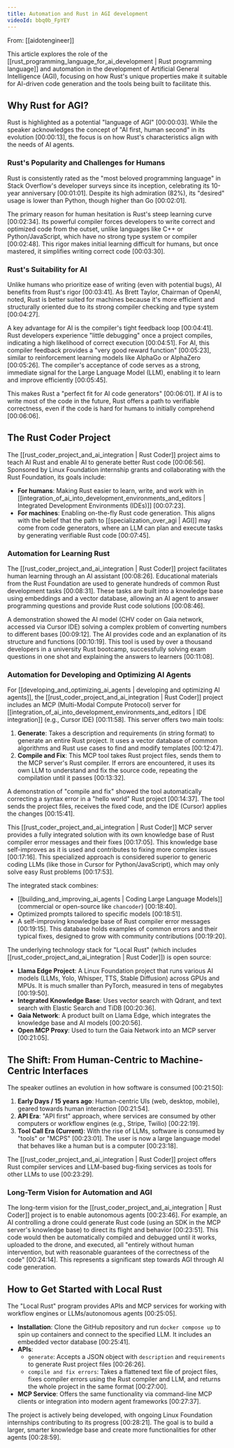 ```yaml
---
title: Automation and Rust in AGI development
videoId: bbq0b_FpYEY
---
```


From: [[aidotengineer]] <br/> 

This article explores the role of the [[rust_programming_language_for_ai_development | Rust programming language]] and automation in the development of Artificial General Intelligence (AGI), focusing on how Rust's unique properties make it suitable for AI-driven code generation and the tools being built to facilitate this.

## Why Rust for AGI?

Rust is highlighted as a potential "language of AGI" <a class="yt-timestamp" data-t="00:00:03">[00:00:03]</a>. While the speaker acknowledges the concept of "AI first, human second" in its evolution <a class="yt-timestamp" data-t="00:00:13">[00:00:13]</a>, the focus is on how Rust's characteristics align with the needs of AI agents.

### Rust's Popularity and Challenges for Humans

Rust is consistently rated as the "most beloved programming language" in Stack Overflow's developer surveys since its inception, celebrating its 10-year anniversary <a class="yt-timestamp" data-t="00:01:01">[00:01:01]</a>. Despite its high admiration (82%), its "desired" usage is lower than Python, though higher than Go <a class="yt-timestamp" data-t="00:02:01">[00:02:01]</a>.

The primary reason for human hesitation is Rust's steep learning curve <a class="yt-timestamp" data-t="00:02:34">[00:02:34]</a>. Its powerful compiler forces developers to write correct and optimized code from the outset, unlike languages like C++ or Python/JavaScript, which have no strong type system or compiler <a class="yt-timestamp" data-t="00:02:48">[00:02:48]</a>. This rigor makes initial learning difficult for humans, but once mastered, it simplifies writing correct code <a class="yt-timestamp" data-t="00:03:30">[00:03:30]</a>.

### Rust's Suitability for AI

Unlike humans who prioritize ease of writing (even with potential bugs), AI benefits from Rust's rigor <a class="yt-timestamp" data-t="00:03:41">[00:03:41]</a>. As Brett Taylor, Chairman of OpenAI, noted, Rust is better suited for machines because it's more efficient and structurally oriented due to its strong compiler checking and type system <a class="yt-timestamp" data-t="00:04:27">[00:04:27]</a>.

A key advantage for AI is the compiler's tight feedback loop <a class="yt-timestamp" data-t="00:04:41">[00:04:41]</a>. Rust developers experience "little debugging" once a project compiles, indicating a high likelihood of correct execution <a class="yt-timestamp" data-t="00:04:51">[00:04:51]</a>. For AI, this compiler feedback provides a "very good reward function" <a class="yt-timestamp" data-t="00:05:23">[00:05:23]</a>, similar to reinforcement learning models like AlphaGo or AlphaZero <a class="yt-timestamp" data-t="00:05:26">[00:05:26]</a>. The compiler's acceptance of code serves as a strong, immediate signal for the Large Language Model (LLM), enabling it to learn and improve efficiently <a class="yt-timestamp" data-t="00:05:45">[00:05:45]</a>.

This makes Rust a "perfect fit for AI code generators" <a class="yt-timestamp" data-t="00:06:01">[00:06:01]</a>. If AI is to write most of the code in the future, Rust offers a path to verifiable correctness, even if the code is hard for humans to initially comprehend <a class="yt-timestamp" data-t="00:06:06">[00:06:06]</a>.

## The Rust Coder Project

The [[rust_coder_project_and_ai_integration | Rust Coder]] project aims to teach AI Rust and enable AI to generate better Rust code <a class="yt-timestamp" data-t="00:06:56">[00:06:56]</a>. Sponsored by Linux Foundation internship grants and collaborating with the Rust Foundation, its goals include:
*   **For humans**: Making Rust easier to learn, write, and work with in [[integration_of_ai_into_development_environments_and_editors | Integrated Development Environments (IDEs)]] <a class="yt-timestamp" data-t="00:07:23">[00:07:23]</a>.
*   **For machines**: Enabling on-the-fly Rust code generation. This aligns with the belief that the path to [[specialization_over_agi | AGI]] may come from code generators, where an LLM can plan and execute tasks by generating verifiable Rust code <a class="yt-timestamp" data-t="00:07:45">[00:07:45]</a>.

### Automation for Learning Rust

The [[rust_coder_project_and_ai_integration | Rust Coder]] project facilitates human learning through an AI assistant <a class="yt-timestamp" data-t="00:08:26">[00:08:26]</a>. Educational materials from the Rust Foundation are used to generate hundreds of common Rust development tasks <a class="yt-timestamp" data-t="00:08:31">[00:08:31]</a>. These tasks are built into a knowledge base using embeddings and a vector database, allowing an AI agent to answer programming questions and provide Rust code solutions <a class="yt-timestamp" data-t="00:08:46">[00:08:46]</a>.

A demonstration showed the AI model (CHV coder on Gaia network, accessed via Cursor IDE) solving a complex problem of converting numbers to different bases <a class="yt-timestamp" data-t="00:09:12">[00:09:12]</a>. The AI provides code and an explanation of its structure and functions <a class="yt-timestamp" data-t="00:10:19">[00:10:19]</a>. This tool is used by over a thousand developers in a university Rust bootcamp, successfully solving exam questions in one shot and explaining the answers to learners <a class="yt-timestamp" data-t="00:11:08">[00:11:08]</a>.

### Automation for Developing and Optimizing AI Agents

For [[developing_and_optimizing_ai_agents | developing and optimizing AI agents]], the [[rust_coder_project_and_ai_integration | Rust Coder]] project includes an MCP (Multi-Modal Compute Protocol) server for [[integration_of_ai_into_development_environments_and_editors | IDE integration]] (e.g., Cursor IDE) <a class="yt-timestamp" data-t="00:11:58">[00:11:58]</a>. This server offers two main tools:
1.  **Generate**: Takes a description and requirements (in string format) to generate an entire Rust project. It uses a vector database of common algorithms and Rust use cases to find and modify templates <a class="yt-timestamp" data-t="00:12:47">[00:12:47]</a>.
2.  **Compile and Fix**: This MCP tool takes Rust project files, sends them to the MCP server's Rust compiler. If errors are encountered, it uses its own LLM to understand and fix the source code, repeating the compilation until it passes <a class="yt-timestamp" data-t="00:13:32">[00:13:32]</a>.

A demonstration of "compile and fix" showed the tool automatically correcting a syntax error in a "hello world" Rust project <a class="yt-timestamp" data-t="00:14:37">[00:14:37]</a>. The tool sends the project files, receives the fixed code, and the IDE (Cursor) applies the changes <a class="yt-timestamp" data-t="00:15:41">[00:15:41]</a>.

This [[rust_coder_project_and_ai_integration | Rust Coder]] MCP server provides a fully integrated solution with its own knowledge base of Rust compiler error messages and their fixes <a class="yt-timestamp" data-t="00:17:05">[00:17:05]</a>. This knowledge base self-improves as it is used and contributes to fixing more complex issues <a class="yt-timestamp" data-t="00:17:16">[00:17:16]</a>. This specialized approach is considered superior to generic coding LLMs (like those in Cursor for Python/JavaScript), which may only solve easy Rust problems <a class="yt-timestamp" data-t="00:17:53">[00:17:53]</a>.

The integrated stack combines:
*   [[building_and_improving_ai_agents | Coding Large Language Models]] (commercial or open-source like `chancoder`) <a class="yt-timestamp" data-t="00:18:40">[00:18:40]</a>.
*   Optimized prompts tailored to specific models <a class="yt-timestamp" data-t="00:18:51">[00:18:51]</a>.
*   A self-improving knowledge base of Rust compiler error messages <a class="yt-timestamp" data-t="00:19:15">[00:19:15]</a>. This database holds examples of common errors and their typical fixes, designed to grow with community contributions <a class="yt-timestamp" data-t="00:19:20">[00:19:20]</a>.

The underlying technology stack for "Local Rust" (which includes [[rust_coder_project_and_ai_integration | Rust Coder]]) is open source:
*   **Llama Edge Project**: A Linux Foundation project that runs various AI models (LLMs, Yolo, Whisper, TTS, Stable Diffusion) across GPUs and MPUs. It is much smaller than PyTorch, measured in tens of megabytes <a class="yt-timestamp" data-t="00:19:50">[00:19:50]</a>.
*   **Integrated Knowledge Base**: Uses vector search with Qdrant, and text search with Elastic Search and TiDB <a class="yt-timestamp" data-t="00:20:36">[00:20:36]</a>.
*   **Gaia Network**: A product built on Llama Edge, which integrates the knowledge base and AI models <a class="yt-timestamp" data-t="00:20:56">[00:20:56]</a>.
*   **Open MCP Proxy**: Used to turn the Gaia Network into an MCP server <a class="yt-timestamp" data-t="00:21:05">[00:21:05]</a>.

## The Shift: From Human-Centric to Machine-Centric Interfaces

The speaker outlines an evolution in how software is consumed <a class="yt-timestamp" data-t="00:21:50">[00:21:50]</a>:
1.  **Early Days / 15 years ago**: Human-centric UIs (web, desktop, mobile), geared towards human interaction <a class="yt-timestamp" data-t="00:21:54">[00:21:54]</a>.
2.  **API Era**: "API first" approach, where services are consumed by other computers or workflow engines (e.g., Stripe, Twilio) <a class="yt-timestamp" data-t="00:22:19">[00:22:19]</a>.
3.  **Tool Call Era (Current)**: With the rise of LLMs, software is consumed by "tools" or "MCPS" <a class="yt-timestamp" data-t="00:23:01">[00:23:01]</a>. The user is now a large language model that behaves like a human but is a computer <a class="yt-timestamp" data-t="00:23:18">[00:23:18]</a>.

The [[rust_coder_project_and_ai_integration | Rust Coder]] project offers Rust compiler services and LLM-based bug-fixing services as tools for other LLMs to use <a class="yt-timestamp" data-t="00:23:29">[00:23:29]</a>.

### Long-Term Vision for Automation and AGI

The long-term vision for the [[rust_coder_project_and_ai_integration | Rust Coder]] project is to enable autonomous agents <a class="yt-timestamp" data-t="00:23:46">[00:23:46]</a>. For example, an AI controlling a drone could generate Rust code (using an SDK in the MCP server's knowledge base) to direct its flight and behavior <a class="yt-timestamp" data-t="00:23:51">[00:23:51]</a>. This code would then be automatically compiled and debugged until it works, uploaded to the drone, and executed, all "entirely without human intervention, but with reasonable guarantees of the correctness of the code" <a class="yt-timestamp" data-t="00:24:14">[00:24:14]</a>. This represents a significant step towards AGI through AI code generation.

## How to Get Started with Local Rust

The "Local Rust" program provides APIs and MCP services for working with workflow engines or LLMs/autonomous agents <a class="yt-timestamp" data-t="00:25:05">[00:25:05]</a>.
*   **Installation**: Clone the GitHub repository and run `docker compose up` to spin up containers and connect to the specified LLM. It includes an embedded vector database <a class="yt-timestamp" data-t="00:25:41">[00:25:41]</a>.
*   **APIs**:
    *   `generate`: Accepts a JSON object with `description` and `requirements` to generate Rust project files <a class="yt-timestamp" data-t="00:26:26">[00:26:26]</a>.
    *   `compile and fix errors`: Takes a flattened text file of project files, fixes compiler errors using the Rust compiler and LLM, and returns the whole project in the same format <a class="yt-timestamp" data-t="00:27:00">[00:27:00]</a>.
*   **MCP Service**: Offers the same functionality via command-line MCP clients or integration into modern agent frameworks <a class="yt-timestamp" data-t="00:27:37">[00:27:37]</a>.

The project is actively being developed, with ongoing Linux Foundation internships contributing to its progress <a class="yt-timestamp" data-t="00:28:21">[00:28:21]</a>. The goal is to build a larger, smarter knowledge base and create more functionalities for other agents <a class="yt-timestamp" data-t="00:28:59">[00:28:59]</a>.